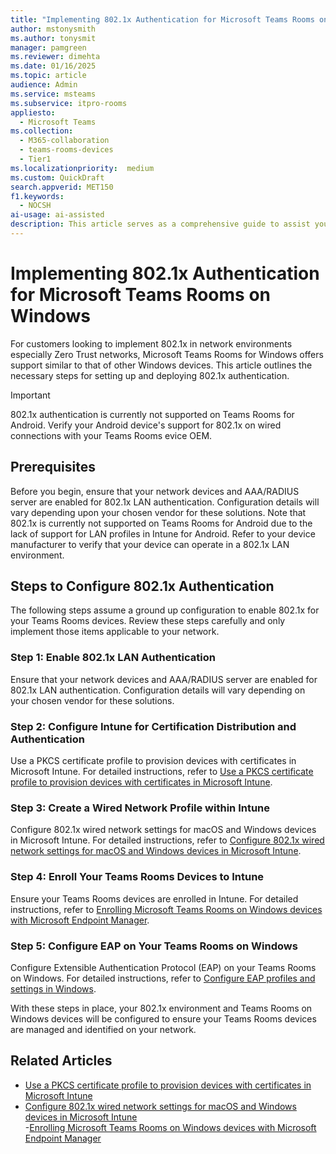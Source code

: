 ```yaml
---  
title: "Implementing 802.1x Authentication for Microsoft Teams Rooms on Windows"  
author: mstonysmith
ms.author: tonysmit  
manager: pamgreen
ms.reviewer: dimehta 
ms.date: 01/16/2025  
ms.topic: article
audience: Admin
ms.service: msteams
ms.subservice: itpro-rooms
appliesto: 
  - Microsoft Teams
ms.collection: 
  - M365-collaboration
  - teams-rooms-devices
  - Tier1
ms.localizationpriority:  medium
ms.custom: QuickDraft  
search.appverid: MET150  
f1.keywords: 
  - NOCSH
ai-usage: ai-assisted
description: This article serves as a comprehensive guide to assist you in configuring and implementing 802.1x authentication for Microsoft Teams Rooms.
---  
```


# Implementing 802.1x Authentication for Microsoft Teams Rooms on Windows

For customers looking to implement 802.1x in network environments especially Zero Trust networks, Microsoft Teams Rooms for Windows offers support similar to that of other Windows devices. This article outlines the necessary steps for setting up and deploying 802.1x authentication.
> [!IMPORTANT]
> 802.1x authentication is currently not supported on Teams Rooms for Android. Verify your Android device's support for 802.1x on wired connections with your Teams Rooms evice OEM.

## Prerequisites

Before you begin, ensure that your network devices and AAA/RADIUS server are enabled for 802.1x LAN authentication. Configuration details will vary depending upon your chosen vendor for these solutions. Note that 802.1x is currently not supported on Teams Rooms for Android due to the lack of support for LAN profiles in Intune for Android. Refer to your device manufacturer to verify that your device can operate in a 802.1x LAN environment.

## Steps to Configure 802.1x Authentication

The following steps assume a ground up configuration to enable 802.1x for your Teams Rooms devices. Review these steps carefully and only implement those items applicable to your network.

### Step 1: Enable 802.1x LAN Authentication

Ensure that your network devices and AAA/RADIUS server are enabled for 802.1x LAN authentication. Configuration details will vary depending on your chosen vendor for these solutions.

### Step 2: Configure Intune for Certification Distribution and Authentication

Use a PKCS certificate profile to provision devices with certificates in Microsoft Intune. For detailed instructions, refer to [Use a PKCS certificate profile to provision devices with certificates in Microsoft Intune](/mem/intune/protect/certficates-profile-pkcs).

### Step 3: Create a Wired Network Profile within Intune

Configure 802.1x wired network settings for macOS and Windows devices in Microsoft Intune. For detailed instructions, refer to [Configure 802.1x wired network settings for macOS and Windows devices in Microsoft Intune](/mem/intune/configuration/wi-fi-settings-windows).

### Step 4: Enroll Your Teams Rooms Devices to Intune

Ensure your Teams Rooms devices are enrolled in Intune. For detailed instructions, refer to [Enrolling Microsoft Teams Rooms on Windows devices with Microsoft Endpoint Manager](https://techcommunity.microsoft.com/t5/microsoft-teams/enrolling-microsoft-teams-rooms-on-windows-devices-with-microsoft/ba-p/1744120).

### Step 5: Configure EAP on Your Teams Rooms on Windows

Configure Extensible Authentication Protocol (EAP) on your Teams Rooms on Windows. For detailed instructions, refer to [Configure EAP profiles and settings in Windows](/windows/security/identity-protection/vpn/vpn-eap-configure).

With these steps in place, your 802.1x environment and Teams Rooms on Windows devices will be configured to ensure your Teams Rooms devices are managed and identified on your network.

## Related Articles

- [Use a PKCS certificate profile to provision devices with certificates in Microsoft Intune](/mem/intune/protect/certficates-profile-pkcs)
- [Configure 802.1x wired network settings for macOS and Windows devices in Microsoft Intune</a></li>](/mem/intune/configuration/wi-fi-settings-windows)
-[Enrolling Microsoft Teams Rooms on Windows devices with Microsoft Endpoint Manager](https://techcommunity.microsoft.com/t5/microsoft-teams/enrolling-microsoft-teams-rooms-on-windows-devices-with-microsoft/ba-p/1744120)